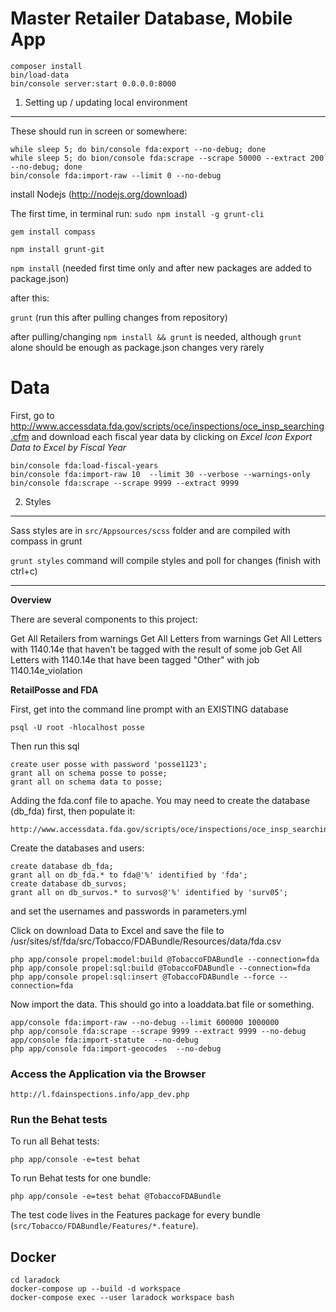 Master Retailer Database, Mobile App
====================================

    composer install
    bin/load-data
    bin/console server:start 0.0.0.0:8000
    


1) Setting up / updating local environment 
----------------------------------

These should run in screen or somewhere:

    while sleep 5; do bin/console fda:export --no-debug; done
    while sleep 5; do bion/console fda:scrape --scrape 50000 --extract 200 --no-debug; done
    bin/console fda:import-raw --limit 0 --no-debug


install Nodejs (http://nodejs.org/download)

The first time, in terminal run:
`sudo npm install -g grunt-cli`  

`gem install compass`

`npm install grunt-git`

`npm install` (needed first time only and after new packages are added to package.json)

after this:

`grunt` (run this after pulling changes from repository)

after pulling/changing `npm install && grunt` is needed, although `grunt` alone should be enough as package.json changes very rarely

Data
====

First, go to http://www.accessdata.fda.gov/scripts/oce/inspections/oce_insp_searching.cfm and download each fiscal year data 
by clicking on *Excel Icon Export Data to Excel by Fiscal Year*

    bin/console fda:load-fiscal-years
    bin/console fda:import-raw 10  --limit 30 --verbose --warnings-only
    bin/console fda:scrape --scrape 9999 --extract 9999 

2) Styles
---------

Sass styles are in `src/Appsources/scss` folder and are compiled with compass in grunt

`grunt styles` command will compile styles and poll for changes (finish with ctrl+c)

----
 


**Overview**

There are several components to this project:


Get All Retailers from warnings
Get All Letters from warnings
Get All Letters with 1140.14e that haven't be tagged with the result of some job
Get All Letters with 1140.14e that have been tagged "Other" with job 1140.14e_violation

**RetailPosse and FDA**

First, get into the command line prompt with an EXISTING database

    psql -U root -hlocalhost posse
    
Then run this sql
   
    create user posse with password 'posse1123';
    grant all on schema posse to posse;
    grant all on schema data to posse;

Adding the fda.conf file to apache.  You may need to
create the database (db_fda) first, then populate it:

    http://www.accessdata.fda.gov/scripts/oce/inspections/oce_insp_searching.cfm

Create the databases and users:

    create database db_fda;
    grant all on db_fda.* to fda@'%' identified by 'fda';
    create database db_survos;
    grant all on db_survos.* to survos@'%' identified by 'surv05';

and set the usernames and passwords in parameters.yml

Click on download Data to Excel and save the file to
/usr/sites/sf/fda/src/Tobacco/FDABundle/Resources/data/fda.csv

    php app/console propel:model:build @TobaccoFDABundle --connection=fda
    php app/console propel:sql:build @TobaccoFDABundle --connection=fda
    php app/console propel:sql:insert @TobaccoFDABundle --force --connection=fda

Now import the data.  This should go into a loaddata.bat file or something.

    app/console fda:import-raw --no-debug --limit 600000 1000000
    php app/console fda:scrape --scrape 9999 --extract 9999 --no-debug
    app/console fda:import-statute  --no-debug
    php app/console fda:import-geocodes  --no-debug

### Access the Application via the Browser

    http://l.fdainspections.info/app_dev.php

### Run the Behat tests

To run all Behat tests:

    php app/console -e=test behat

To run Behat tests for one bundle:

    php app/console -e=test behat @TobaccoFDABundle

The test code lives in the Features package for every bundle
(`src/Tobacco/FDABundle/Features/*.feature`).


## Docker
```
cd laradock
docker-compose up --build -d workspace
docker-compose exec --user laradock workspace bash
```
